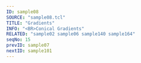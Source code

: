 ```yaml
---
ID: sample08
SOURCE: "sample08.tcl"
TITLE: "Gradients"
INFO: "<BR>Conical Gradients"
RELATED: "sample02 sample06 sample140 sample164"
seqNo: 15
prevID: sample07
nextID: sample101
---
```

